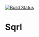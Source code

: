 [![Build Status](https://travis-ci.org/artemisxen/sqrl.svg?branch=master)](https://travis-ci.org/artemisxen/sqrl)

# Sqrl
